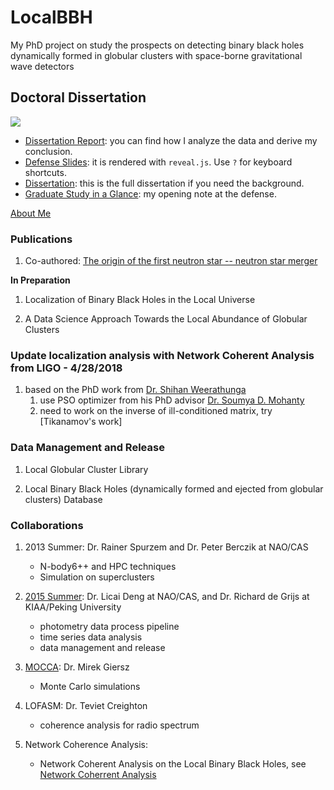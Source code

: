 # LocalBBH
My PhD project on study the prospects on detecting binary black holes dynamically formed in globular clusters with space-borne gravitational wave detectors


## Doctoral Dissertation

![](http://dongming.uta.cloud/images/all-sky.jpeg)

- [Dissertation Report](/pdfs/report.html): you can find how I analyze the data and derive my conclusion.
- [Defense Slides](/pdfs/report.slides.html): it is rendered with `reveal.js`. Use `?` for keyboard shortcuts. 
- [Dissertation](/pdfs/main.pdf): this is the full dissertation if you need the background. 
- [Graduate Study in a Glance](/opening-notes-for-defense.html): my opening note at the defense. 


[About Me](http://dongming.uta.cloud/pages/about-me.html)


### Publications

1. Co-authored: [The origin of the first neutron star -- neutron star merger](https://arxiv.org/abs/1712.00632)

__In Preparation__

1. Localization of Binary Black Holes in the Local Universe

2. A Data Science Approach Towards the Local Abundance of Globular Clusters


### <a name="NCA"></a> Update localization analysis with Network Coherent Analysis from LIGO - 4/28/2018

1. based on the PhD work from [Dr.
Shihan Weerathunga](https://scholar.google.com/citations?user=qtaTE_oAAAAJ&hl=en)
    1. use PSO optimizer from his PhD advisor [Dr. Soumya D. Mohanty](https://arxiv.org/abs/1506.01526)
    2. need to work on the inverse of ill-conditioned matrix, try [Tikanamov's work]


### Data Management and Release

1. Local Globular Cluster Library

2. Local Binary Black Holes (dynamically formed and ejected from globular clusters) Database


### Collaborations

1. 2013 Summer: Dr. Rainer Spurzem and Dr. Peter Berczik at NAO/CAS 
    * N-body6++ and HPC techniques
    * Simulation on superclusters

2. [2015 Summer](http://kiaa.pku.edu.cn/visitor/dongming-jin): Dr. Licai Deng at NAO/CAS, and Dr. Richard de Grijs at KIAA/Peking University
    * photometry data process pipeline
    * time series data analysis
    * data management and release

3. [MOCCA](https://moccacode.net/): Dr. Mirek Giersz
    * Monte Carlo simulations

4. LOFASM: Dr. Teviet Creighton
    * coherence analysis for radio spectrum

5. Network Coherence Analysis: 
    * Network Coherent Analysis on the Local Binary Black Holes, see [Network Coherrent Analysis](#NCA)

